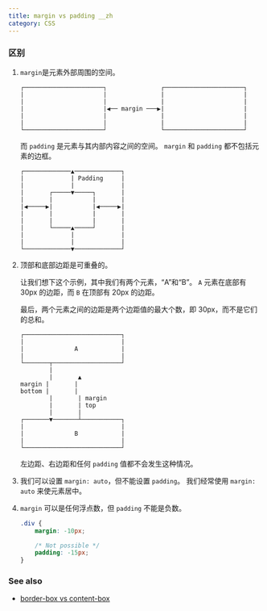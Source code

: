 ```yaml
---
title: margin vs padding __zh
category: CSS
---
```


### 区别

1. `margin`是元素外部周围的空间。

    ```shell
    ┌──────────────────────┐               ┌──────────────────────┐
    |                      |               |                      |
    |                      |               |                      |
    |                      |◀︎── margin ───▶︎|                      |
    |                      |               |                      |
    |                      |               |                      |
    └──────────────────────┘               └──────────────────────┘
    ```

    而 `padding` 是元素与其内部内容之间的空间。 `margin` 和 `padding` 都不包括元素的边框。


    ```shell
    ┌─────────────▲─────────────┐
    |             | Padding     |
    |             |             |
    |       ┌─────▼─────┐       |
    |       |           |       |
    |◀︎─────▶︎|           |◀︎─────▶︎|
    |       |           |       |
    |       |           |       |
    |       └─────▲─────┘       |
    |             |             |
    |             |             |
    └─────────────▼─────────────┘
    ```

2. 顶部和底部边距是可重叠的。

    让我们想下这个示例，其中我们有两个元素，“A”和“B”。 `A` 元素在底部有 30px 的边距，而 `B` 在顶部有 20px 的边距。

    最后，两个元素之间的边距是两个边距值的最大个数，即 30px，而不是它们的总和。

    ```shell
    ┌───────────────────────────┐
    |                           |
    |              A            |
    |                           |
    └───────┬───────────────────┘
            |
            |       ▲
    margin |       |
    bottom |       |
            |       | margin
            |       | top
            |       |
    ┌───────▼───────┴───────────┐
    |                           |
    |              B            |
    |                           |
    └───────────────────────────┘
    ```

    左边距、右边距和任何 `padding` 值都不会发生这种情况。

3. 我们可以设置 `margin: auto`，但不能设置 `padding`。 我们经常使用 `margin: auto` 来使元素居中。
4. `margin` 可以是任何浮点数，但 `padding` 不能是负数。

    ```css
    .div {
        margin: -10px;

        /* Not possible */
        padding: -15px;
    }
    ```

### See also

-   [border-box vs content-box](/border-box-vs-content-box)
